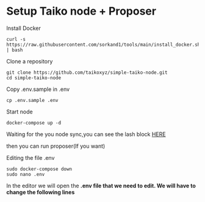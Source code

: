 # Setup Taiko node + Proposer

Install Docker

```
curl -s https://raw.githubusercontent.com/sorkand1/tools/main/install_docker.sh | bash
```

Clone a repository

```
git clone https://github.com/taikoxyz/simple-taiko-node.git
cd simple-taiko-node
```

Copy .env.sample in .env

```
cp .env.sample .env
```

Start node

```
docker-compose up -d
```

Waiting for the you node sync,you can see the lash block [HERE](https://l2explorer.a1.taiko.xyz/)

then you can run proposer(If you want)

Editing the file .env

```
sudo docker-compose down
sudo nano .env
```
In the editor we will open the <b>.env<b> file that we need to edit. We will have to change the following lines
